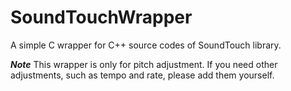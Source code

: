 # SoundTouchWrapper
A simple C wrapper for C++ source codes of SoundTouch library.

***Note***
This wrapper is only for pitch adjustment. If you need other adjustments, such as tempo and rate, please add them yourself.